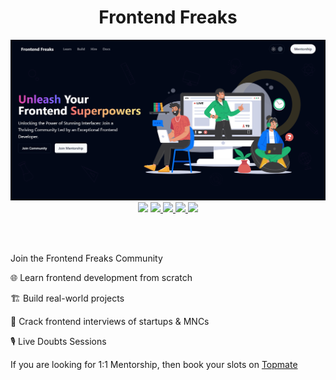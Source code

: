 <h1 align="center">Frontend Freaks</h1>

<img src="https://github.com/FrontendFreaks/.github/blob/main/assets/frontendfreaks.png" alt="Frontend Freaks Website Home Page Image" />

<div align="center"
<a href="https://discord.com/invite/vee94km4Wh" target="_blank">
  <img src="https://img.shields.io/badge/Discord-5865F2?style=for-the-badge&logo=discord&logoColor=white" />
</a>
<a href="https://www.linkedin.com/company/frontendfreaks/" target="_blank">
  <img src="https://img.shields.io/badge/LinkedIn-0077B5?style=for-the-badge&logo=linkedin&logoColor=white" />
</a>
<a href="https://twitter.com/frontendfreaks" target="_blank">
  <img src="https://img.shields.io/badge/Twitter-1DA1F2?style=for-the-badge&logo=twitter&logoColor=white" />
</a>
<a href="https://www.youtube.com/c/VishalRajput_1" target="_blank">
  <img src="https://img.shields.io/badge/YouTube-FF0000?style=for-the-badge&logo=youtube&logoColor=white" />
</a>
<a href="https://frontendfreaks.vercel.app/" target="_blank">
  <img src="https://img.shields.io/badge/Website-430098?style=for-the-badge&logo=internet&logoColor=white" />
</a>
</div>

<br /> <br />

Join the Frontend Freaks Community

🌐 Learn frontend development from scratch

🏗️ Build real-world projects

💼 Crack frontend interviews of startups & MNCs

🎙️ Live Doubts Sessions

If you are looking for 1:1 Mentorship, then book your slots on [Topmate](https://topmate.io/vishalraj1)
